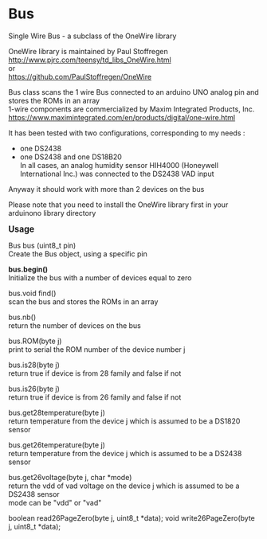 # Bus

Single Wire Bus - a subclass of the OneWire library

OneWire library is maintained by Paul Stoffregen<br>
http://www.pjrc.com/teensy/td_libs_OneWire.html<br>
or<br>
https://github.com/PaulStoffregen/OneWire

Bus class scans the 1 wire Bus connected to an arduino UNO analog pin and stores the ROMs in an array<br>
1-wire components are commercialized by Maxim Integrated Products, Inc.<br>
https://www.maximintegrated.com/en/products/digital/one-wire.html

It has been tested with two configurations, corresponding to my needs :
- one DS2438
- one DS2438 and one DS18B20<br>
In all cases, an analog humidity sensor HIH4000 (Honeywell International Inc.) was connected to the DS2438 VAD input

Anyway it should work with more than 2 devices on the bus

Please note that you need to install the OneWire library first in your arduinono library directory

<b><big>Usage</big></b>

Bus bus (uint8_t pin)<br>
Create the Bus object, using a specific pin

<b>bus.begin()</b><br>
Initialize the bus with a number of devices equal to zero

bus.void find()<br>
scan the bus and stores the ROMs in an array

bus.nb()<br>
return the number of devices on the bus

bus.ROM(byte j)<br>
print to serial the ROM number of the device number j

bus.is28(byte j)<br>
return true if device is from 28 family and false if not

bus.is26(byte j)<br>
return true if device is from 26 family and false if not
  
bus.get28temperature(byte j)<br>
return temperature from the device j which is assumed to be a DS1820 sensor

bus.get26temperature(byte j)<br>
return temperature from the device j which is assumed to be a DS2438 sensor

bus.get26voltage(byte j, char *mode)<br>
return the vdd of vad voltage on the device j which is assumed to be a DS2438 sensor<br>
mode can be "vdd" or "vad"

  boolean read26PageZero(byte j, uint8_t *data);
  void write26PageZero(byte j, uint8_t *data);

